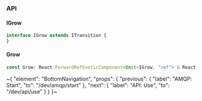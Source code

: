 

### API

#### IGrow

```ts
interface IGrow extends ITransition {
}
```

#### Grow

```ts
const Grow: React.ForwardRefExoticComponent<Omit<IGrow, "ref"> & React.RefAttributes<unknown>>;
```

~{
  "element": "BottomNavigation",
  "props": {
    "previous": {
      "label": "AMQP: Start",
      "to": "/dev/amqp/start"
    },
    "next": {
      "label": "API: Use",
      "to": "/dev/api/use"
    }
  }
}~
